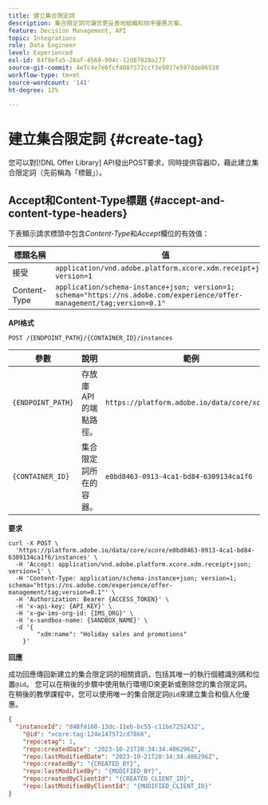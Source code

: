 ```yaml
---
title: 建立集合限定詞
description: 集合限定詞可讓您更妥善地組織和排序優惠方案。
feature: Decision Management, API
topic: Integrations
role: Data Engineer
level: Experienced
exl-id: 84f0efa5-28af-4569-994c-12d87828a277
source-git-commit: 4e7c4e7e6fcf488f572ccf3e9037e597dde06510
workflow-type: tm+mt
source-wordcount: '141'
ht-degree: 12%

---
```


# 建立集合限定詞 {#create-tag}

您可以對[!DNL Offer Library] API發出POST要求，同時提供容器ID，藉此建立集合限定詞（先前稱為「標籤」）。

## Accept和Content-Type標題 {#accept-and-content-type-headers}

下表顯示請求標頭中包含&#x200B;*Content-Type*&#x200B;和&#x200B;*Accept*&#x200B;欄位的有效值：

| 標題名稱 | 值 |
| ----------- | ----- |
| 接受 | `application/vnd.adobe.platform.xcore.xdm.receipt+json; version=1` |
| Content-Type | `application/schema-instance+json; version=1; schema="https://ns.adobe.com/experience/offer-management/tag;version=0.1"` |

**API格式**

```http
POST /{ENDPOINT_PATH}/{CONTAINER_ID}/instances
```

| 參數 | 說明 | 範例 |
| --------- | ----------- | ------- |
| `{ENDPOINT_PATH}` | 存放庫API的端點路徑。 | `https://platform.adobe.io/data/core/xcore/` |
| `{CONTAINER_ID}` | 集合限定詞所在的容器。 | `e0bd8463-0913-4ca1-bd84-6309134ca1f6` |

**要求**

```shell
curl -X POST \
  'https://platform.adobe.io/data/core/xcore/e0bd8463-0913-4ca1-bd84-6309134ca1f6/instances' \
  -H 'Accept: application/vnd.adobe.platform.xcore.xdm.receipt+json; version=1' \
  -H 'Content-Type: application/schema-instance+json; version=1; schema="https://ns.adobe.com/experience/offer-management/tag;version=0.1"' \
  -H 'Authorization: Bearer {ACCESS_TOKEN}' \
  -H 'x-api-key: {API_KEY}' \
  -H 'x-gw-ims-org-id: {IMS_ORG}' \
  -H 'x-sandbox-name: {SANDBOX_NAME}' \
  -d '{
        "xdm:name": "Holiday sales and promotions"
    }'
```

**回應**

成功回應傳回新建立的集合限定詞的相關資訊，包括其唯一的執行個體識別碼和位置`@id`。 您可以在稍後的步驟中使用執行環境ID來更新或刪除您的集合限定詞。 在稍後的教學課程中，您可以使用唯一的集合限定詞`@id`來建立集合和個人化優惠。

```json
{
  "instanceId": "d48fd160-13dc-11eb-bc55-c11be7252432",
    "@id": "xcore:tag:124e147572cd7866",
    "repo:etag": 1,
    "repo:createdDate": "2023-10-21T20:34:34.486296Z",
    "repo:lastModifiedDate": "2023-10-21T20:34:34.486296Z",
    "repo:createdBy": "{CREATED_BY}",
    "repo:lastModifiedBy": "{MODIFIED_BY}",
    "repo:createdByClientId": "{CREATED_CLIENT_ID}",
    "repo:lastModifiedByClientId": "{MODIFIED_CLIENT_ID}"
}
```
